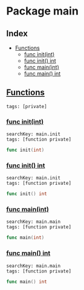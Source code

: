 # Package main

## Index

* [Functions](#func)
    * [func init(int)](#init.main.go)
    * [func init() int](#init.main.go.2)
    * [func main(int)](#main)
    * [func main() int](#main.main.go.2)


## <a id="func" href="#func">Functions</a>

```
tags: [private]
```

### <a id="init.main.go" href="#init.main.go">func init(int)</a>

```
searchKey: main.init
tags: [function private]
```

```Go
func init(int)
```

### <a id="init.main.go.2" href="#init.main.go.2">func init() int</a>

```
searchKey: main.init
tags: [function private]
```

```Go
func init() int
```

### <a id="main" href="#main">func main(int)</a>

```
searchKey: main.main
tags: [function private]
```

```Go
func main(int)
```

### <a id="main.main.go.2" href="#main.main.go.2">func main() int</a>

```
searchKey: main.main
tags: [function private]
```

```Go
func main() int
```

